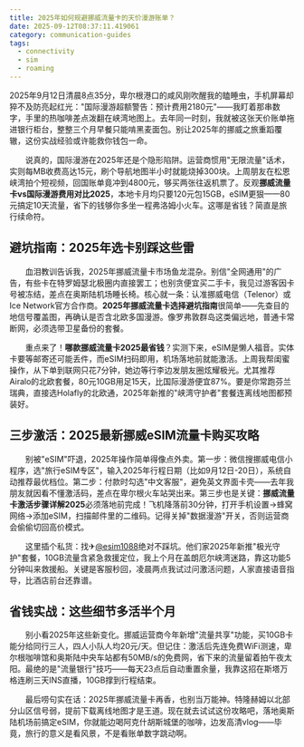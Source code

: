 ```yaml
---
title: 2025年如何规避挪威流量卡的天价漫游账单？
date: 2025-09-12T08:37:11.419061
category: communication-guides
tags:
  - connectivity
  - sim
  - roaming
---
```


2025年9月12日清晨8点35分，卑尔根港口的咸风刚吹醒我的瞌睡虫，手机屏幕却猝不及防亮起红光："国际漫游超额警告：预计费用2180元"——我盯着那串数字，手里的热咖啡差点泼翻在峡湾地图上。去年同一时刻，我就被这张天价账单拖进银行柜台，整整三个月早餐只能啃黑麦面包。别让2025年的挪威之旅重蹈覆辙，这份实战经验或许能救你钱包一命。

　　说真的，国际漫游在2025年还是个隐形陷阱。运营商惯用"无限流量"话术，实则每MB收费高达15元，刷个导航地图半小时就能烧掉300块。上周朋友在松恩峡湾拍个短视频，回国账单竟冲到4800元，够买两张往返机票了。反观**挪威流量卡vs国际漫游费用对比2025**，本地卡月均只要120元包15GB，eSIM更狠——80元搞定10天流量，省下的钱够你多坐一程弗洛姆小火车。这哪是省钱？简直是旅行续命符。

## 避坑指南：2025年选卡别踩这些雷
　　血泪教训告诉我，2025年挪威流量卡市场鱼龙混杂。别信"全网通用"的广告，有些卡在特罗姆瑟北极圈内直接罢工；也别贪便宜买二手卡，我见过游客因卡号被冻结，差点在奥斯陆机场睡长椅。核心就一条：认准挪威电信（Telenor）或Ice Network官方合作商。**2025年挪威流量卡选择避坑指南**很简单——先查目的地信号覆盖图，再确认是否含北欧多国漫游。像罗弗敦群岛这类偏远地，普通卡常断网，必须选带卫星备份的套餐。

　　重点来了！**哪款挪威流量卡2025最省钱**？实测下来，eSIM是懒人福音。实体卡要等邮寄还可能丢件，而eSIM扫码即用，机场落地前就能激活。上周我帮闺蜜操作，从下单到联网只花7分钟，她边等行李边发朋友圈炫耀极光。尤其推荐Airalo的北欧套餐，80元10GB用足15天，比国际漫游便宜87%。要是你常跑芬兰瑞典，直接选Holafly的北欧通，2025年新推的"峡湾守护者"套餐连离线地图都预装好。

## 三步激活：2025最新挪威eSIM流量卡购买攻略
　　别被"eSIM"吓退，2025年操作简单得像点外卖。第一步：微信搜挪威电信小程序，选"旅行eSIM专区"，输入2025年行程日期（比如9月12日-20日），系统自动推荐最优档位。第二步：付款时勾选"中文客服"，避免英文界面卡壳——去年我朋友就因看不懂激活码，差点在卑尔根火车站哭出来。第三步也是关键：**挪威流量卡激活步骤详解2025**必须落地前完成！飞机降落前30分钟，打开手机设置→蜂窝网络→添加eSIM，扫描邮件里的二维码。记得关掉"数据漫游"开关，否则运营商会偷偷切回高价模式。

　　这里插个私货：找✈[@esim1088](https://t.me/s/esim1088)绝对不踩坑。他们家2025年新推"极光守护"套餐，10GB流量含紧急救援定位，我上个月在盖朗厄尔峡湾迷路，靠这功能5分钟叫来救援船。关键是客服秒回，凌晨两点我试过问激活问题，人家直接语音指导，比酒店前台还靠谱。

## 省钱实战：这些细节多活半个月
　　别小看2025年这些新变化。挪威运营商今年新增"流量共享"功能，买10GB卡能分给同行三人，四人小队人均20元/天。但记住：激活后先连免费WiFi测速，卑尔根咖啡馆和奥斯陆中央车站都有50MB/s的免费网，省下来的流量留着拍午夜太阳。最绝的是"流量银行"技巧——每天23点后自动重置余量，我靠这招在斯塔万格连刷三天INS直播，10GB撑到行程结束。

　　最后唠句实在话：2025年挪威流量卡再香，也别当万能神。特隆赫姆以北部分山区信号弱，提前下载离线地图才是王道。现在就去试试这份攻略吧，落地奥斯陆机场前搞定eSIM，你就能边喝阿克什胡斯城堡的咖啡，边发高清vlog——毕竟，旅行的意义是看风景，不是看账单数字跳动啊。
